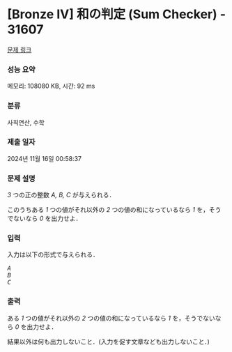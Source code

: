 # [Bronze IV] 和の判定 (Sum Checker) - 31607 

[문제 링크](https://www.acmicpc.net/problem/31607) 

### 성능 요약

메모리: 108080 KB, 시간: 92 ms

### 분류

사칙연산, 수학

### 제출 일자

2024년 11월 16일 00:58:37

### 문제 설명

<p><var>3</var> つの正の整数 <var>A, B, C</var> が与えられる．</p>

<p>このうちある <var>1</var> つの値がそれ以外の <var>2</var> つの値の和になっているなら <var>1</var> を，そうでないなら <var>0</var> を出力せよ．</p>

### 입력 

 <p>入力は以下の形式で与えられる．</p>

<pre><var>A</var>
<var>B</var>
<var>C</var>
</pre>

### 출력 

 <p>ある <var>1</var> つの値がそれ以外の <var>2</var> つの値の和になっているなら <var>1</var> を，そうでないなら <var>0</var> を出力せよ．</p>

<p>結果以外は何も出力しないこと．(入力を促す文章なども出力しないこと．)</p>

